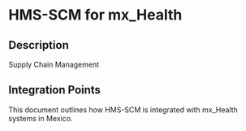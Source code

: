 # HMS-SCM for mx_Health

## Description

Supply Chain Management

## Integration Points

This document outlines how HMS-SCM is integrated with mx_Health systems in Mexico.
